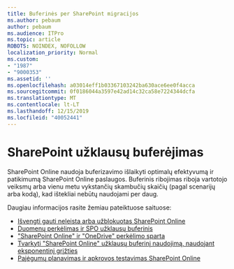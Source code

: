 ```yaml
---
title: Buferinės per SharePoint migracijos
ms.author: pebaum
author: pebaum
ms.audience: ITPro
ms.topic: article
ROBOTS: NOINDEX, NOFOLLOW
localization_priority: Normal
ms.custom:
- "1987"
- "9000353"
ms.assetid: ''
ms.openlocfilehash: a03014eff1b03367103242ba630ace6ee0f4acca
ms.sourcegitcommit: 0f0186044a3597e42ad14c32ca58e7224344dcfa
ms.translationtype: MT
ms.contentlocale: lt-LT
ms.lasthandoff: 12/15/2019
ms.locfileid: "40052441"
---
```

# <a name="sharepoint-throttling"></a>SharePoint užklausų buferėjimas

SharePoint Online naudoja buferizavimo išlaikyti optimalų efektyvumą ir patikimumą SharePoint Online paslaugos. Buferinis ribojimas riboja vartotojo veiksmų arba vienu metu vykstančių skambučių skaičių (pagal scenarijų arba kodą), kad ištekliai nebūtų naudojami per daug.

Daugiau informacijos rasite žemiau pateiktuose saituose:

- [Išvengti gauti neleista arba užblokuotas SharePoint Online](https://docs.microsoft.com/sharepoint/dev/general-development/how-to-avoid-getting-throttled-or-blocked-in-sharepoint-online)
- [Duomenų perkėlimas ir SPO užklausų buferinis](https://blogs.technet.microsoft.com/sposupport/2017/08/12/data-migration-and-spo-service-throttling/)
- ["SharePoint Online" ir "OneDrive" perkėlimo sparta](https://docs.microsoft.com/sharepointmigration/sharepoint-online-and-onedrive-migration-speed)
- [Tvarkyti "SharePoint Online" užklausų buferinį naudojimą, naudojant eksponentinį grįžties](https://docs.microsoft.com/sharepoint/dev/solution-guidance/handle-sharepoint-online-throttling-by-using-exponential-back-off)
- [Pajėgumų planavimas ir apkrovos testavimas SharePoint Online](https://support.office.com/article/Capacity-planning-and-load-testing-SharePoint-Online-c932bd9b-fb9a-47ab-a330-6979d03688c0)